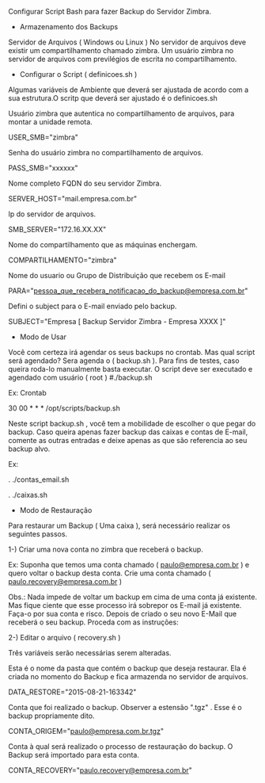 Configurar Script Bash para fazer Backup do Servidor Zimbra.

* Armazenamento dos Backups 

Servidor de Arquivos ( Windows ou Linux ) No servidor de arquivos deve existir um compartilhamento chamado zimbra. Um usuário zimbra no servidor de arquivos com previlégios de escrita no compartilhamento.

* Configurar o Script ( definicoes.sh )

Algumas variáveis de Ambiente que deverá ser ajustada de acordo com a sua estrutura.O scritp que deverá ser ajustado é o definicoes.sh

Usuário zimbra que autentica no compartilhamento de arquivos, para montar a unidade remota.

USER_SMB="zimbra"

Senha do usuário zimbra no compartilhamento de arquivos.

PASS_SMB="xxxxxx"

Nome completo FQDN do seu servidor Zimbra.

SERVER_HOST="mail.empresa.com.br"

Ip do servidor de arquivos.

SMB_SERVER="172.16.XX.XX"

Nome do compartilhamento que as máquinas enchergam.

COMPARTILHAMENTO="zimbra"

Nome do usuario ou Grupo de Distribuição que recebem os E-mail
 
PARA="pessoa_que_recebera_notificacao_do_backup@empresa.com.br"

Defini o subject para o E-mail enviado pelo backup.

SUBJECT="Empresa [ Backup Servidor Zimbra - Empresa XXXX ]"

* Modo de Usar

Você com certeza irá agendar os seus backups no crontab. Mas qual script será agendado? Sera agenda o ( backup.sh ). Para fins de testes, caso queira roda-lo manualmente basta executar. O script deve ser executado e agendado com usuário ( root )
#./backup.sh

Ex: Crontab

30 00 *	* * /opt/scripts/backup.sh

Neste script backup.sh , você tem a mobilidade de escolher o que pegar do backup. Caso queira apenas fazer backup das caixas e contas de E-mail, comente as outras entradas e deixe apenas as que são referencia ao seu backup alvo.

Ex:

. ./contas_email.sh

. ./caixas.sh

* Modo de Restauração

Para restaurar um Backup ( Uma caixa ), será necessário realizar os seguintes passos.

1-) Criar uma nova conta no zimbra que receberá o backup.

Ex: 
Suponha que temos uma conta chamado ( paulo@empresa.com.br ) e quero voltar o backup desta conta. Crie uma conta chamado ( paulo.recovery@empresa.com.br )

Obs.: Nada impede de voltar um backup em cima de uma conta já existente. Mas fique ciente que esse processo irá sobrepor os E-mail já existente. Faça-o por sua conta e risco. Depois de criado o seu novo E-Mail que receberá o seu backup. Proceda com as instruções:

2-) Editar o arquivo ( recovery.sh )

Três variáveis serão necessárias serem alteradas.

Esta é o nome da pasta que contém o backup que deseja restaurar. Ela é criada no momento do Backup e fica armazenda no servidor de arquivos.

DATA_RESTORE="2015-08-21-163342"

Conta que foi realizado o backup. Observer a estensão ".tgz" . Esse é o backup propriamente dito.

CONTA_ORIGEM="paulo@empresa.com.br.tgz"

Conta à qual será realizado o processo de restauração do backup. O Backup será importado para esta conta.

CONTA_RECOVERY="paulo.recovery@empresa.com.br"


